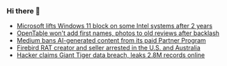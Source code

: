 ### Hi there 👋

<!--START_SECTION:feed-->
* [Microsoft lifts Windows 11 block on some Intel systems after 2 years](https://www.bleepingcomputer.com/news/microsoft/microsoft-lifts-windows-11-block-on-some-intel-systems-after-2-years/)
* [OpenTable won't add first names, photos to old reviews after backlash](https://www.bleepingcomputer.com/news/security/opentable-wont-add-first-names-photos-to-old-reviews-after-backlash/)
* [Medium bans AI-generated content from its paid Partner Program](https://www.bleepingcomputer.com/news/technology/medium-bans-ai-generated-content-from-its-paid-partner-program/)
* [Firebird RAT creator and seller arrested in the U.S. and Australia](https://www.bleepingcomputer.com/news/security/firebird-rat-creator-and-seller-arrested-in-the-us-and-australia/)
* [Hacker claims Giant Tiger data breach, leaks 2.8M records online](https://www.bleepingcomputer.com/news/security/hacker-claims-giant-tiger-data-breach-leaks-28m-records-online/)
<!--END_SECTION:feed-->

<!--
**frankenk/frankenk** is a ✨ _special_ ✨ repository because its `README.md` (this file) appears on your GitHub profile.

Here are some ideas to get you started:

- 🔭 I’m currently working on ...
- 🌱 I’m currently learning ...
- 👯 I’m looking to collaborate on ...
- 🤔 I’m looking for help with ...
- 💬 Ask me about ...
- 📫 How to reach me: ...
- 😄 Pronouns: ...
- ⚡ Fun fact: ...
-->



